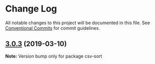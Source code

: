 # Change Log

All notable changes to this project will be documented in this file.
See [Conventional Commits](https://conventionalcommits.org) for commit guidelines.

## [3.0.3](https://gitlab.com/codsen/codsen/compare/csv-sort@3.0.1...csv-sort@3.0.3) (2019-03-10)

**Note:** Version bump only for package csv-sort
